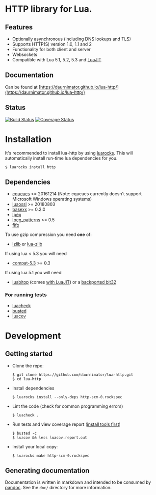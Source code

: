 # HTTP library for Lua.

## Features

  - Optionally asynchronous (including DNS lookups and TLS)
  - Supports HTTP(S) version 1.0, 1.1 and 2
  - Functionality for both client and server
  - Websockets
  - Compatible with Lua 5.1, 5.2, 5.3 and [LuaJIT](http://luajit.org/)


## Documentation

Can be found at [https://daurnimator.github.io/lua-http/](https://daurnimator.github.io/lua-http/)


## Status

[![Build Status](https://travis-ci.org/daurnimator/lua-http.svg)](https://travis-ci.org/daurnimator/lua-http)
[![Coverage Status](https://coveralls.io/repos/daurnimator/lua-http/badge.svg?branch=master&service=github)](https://coveralls.io/github/daurnimator/lua-http?branch=master)


# Installation

It's recommended to install lua-http by using [luarocks](https://luarocks.org/).
This will automatically install run-time lua dependencies for you.

    $ luarocks install http

## Dependencies

  - [cqueues](http://25thandclement.com/~william/projects/cqueues.html) >= 20161214 (Note: cqueues currently doesn't support Microsoft Windows operating systems)
  - [luaossl](http://25thandclement.com/~william/projects/luaossl.html) >= 20180803
  - [basexx](https://github.com/aiq/basexx/) >= 0.2.0
  - [lpeg](http://www.inf.puc-rio.br/~roberto/lpeg/lpeg.html)
  - [lpeg_patterns](https://github.com/daurnimator/lpeg_patterns) >= 0.5
  - [fifo](https://github.com/daurnimator/fifo.lua)

To use gzip compression you need **one** of:

  - [lzlib](https://github.com/LuaDist/lzlib) or [lua-zlib](https://github.com/brimworks/lua-zlib)

If using lua < 5.3 you will need

  - [compat-5.3](https://github.com/keplerproject/lua-compat-5.3) >= 0.3

If using lua 5.1 you will need

  - [luabitop](http://bitop.luajit.org/) (comes [with LuaJIT](http://luajit.org/extensions.html)) or a [backported bit32](https://luarocks.org/modules/siffiejoe/bit32)

### For running tests

  - [luacheck](https://github.com/mpeterv/luacheck)
  - [busted](http://olivinelabs.com/busted/)
  - [luacov](https://keplerproject.github.io/luacov/)


# Development

## Getting started

  - Clone the repo:
    ```
    $ git clone https://github.com/daurnimator/lua-http.git
    $ cd lua-http
    ```

  - Install dependencies
    ```
    $ luarocks install --only-deps http-scm-0.rockspec
    ```

  - Lint the code (check for common programming errors)
    ```
    $ luacheck .
    ```

  - Run tests and view coverage report ([install tools first](#for-running-tests))
    ```
    $ busted -c
    $ luacov && less luacov.report.out
    ```

  - Install your local copy:
    ```
    $ luarocks make http-scm-0.rockspec
    ```


## Generating documentation

Documentation is written in markdown and intended to be consumed by [pandoc](http://pandoc.org/). See the `doc/` directory for more information.
